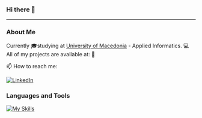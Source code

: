 ### Hi there 👋
---
### About Me

Currently 🎓studying at [University of Macedonia](docs/CONTRIBUTING.md) - Applied Informatics.
💻 All of my projects are available at:   📂

📫 How to reach me:  



[![LinkedIn](https://img.shields.io/badge/LinkedIn-0077B5?style=for-the-badge&logo=linkedin&logoColor=white)](https://www.linkedin.com/in/elisavet-kanidou-537844223/)


### Languages and Tools
[![My Skills](https://skillicons.dev/icons?i=java,py,r,c,androidstudio,vscode)](https://skillicons.dev)
